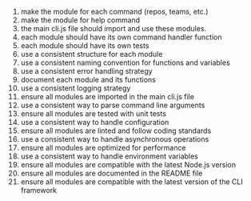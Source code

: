 1. make the module for each command (repos, teams, etc.)
2. make the module for help command
3. the main cli.js file should import and use these modules.
4. each module should have its own command handler function
5. each module should have its own tests
6. use a consistent structure for each module
7. use a consistent naming convention for functions and variables
8. use a consistent error handling strategy
9. document each module and its functions
10. use a consistent logging strategy
11. ensure all modules are imported in the main cli.js file
12. use a consistent way to parse command line arguments
13. ensure all modules are tested with unit tests
14. use a consistent way to handle configuration
15. ensure all modules are linted and follow coding standards
16. use a consistent way to handle asynchronous operations
17. ensure all modules are optimized for performance
18. use a consistent way to handle environment variables
19. ensure all modules are compatible with the latest Node.js version
20. ensure all modules are documented in the README file
21. ensure all modules are compatible with the latest version of the CLI framework